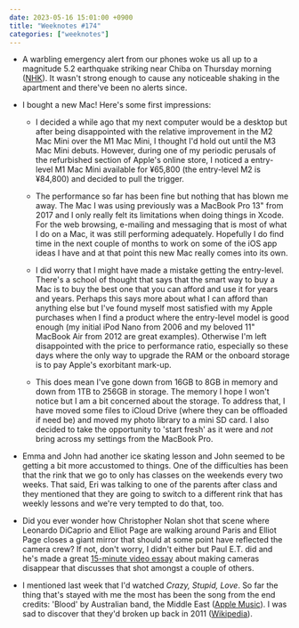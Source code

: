 ```yaml
---
date: 2023-05-16 15:01:00 +0900
title: "Weeknotes #174"
categories: ["weeknotes"]
---
```


- A warbling emergency alert from our phones woke us all up to a magnitude 5.2 earthquake striking near Chiba on Thursday morning ([NHK](https://www3.nhk.or.jp/nhkworld/en/news/20230511_06/index.html)). It wasn't strong enough to cause any noticeable shaking in the apartment and there've been no alerts since. 

- I bought a new Mac! Here's some first impressions:

	- I decided a while ago that my next computer would be a desktop but after being disappointed with the relative improvement in the M2 Mac Mini over the M1 Mac Mini, I thought I'd hold out until the M3 Mac Mini debuts. However, during one of my periodic perusals of the refurbished section of Apple's online store, I noticed a entry-level M1 Mac Mini available for ¥65,800 (the entry-level M2 is ¥84,800) and decided to pull the trigger.

	- The performance so far has been fine but nothing that has blown me away. The Mac I was using previously was a MacBook Pro 13" from 2017 and I only really felt its limitations when doing things in Xcode. For the web browsing, e-mailing and messaging that is most of what I do on a Mac, it was still performing adequately. Hopefully I do find time in the next couple of months to work on some of the iOS app ideas I have and at that point this new Mac really comes into its own.

	- I did worry that I might have made a mistake getting the entry-level. There's a school of thought that says that the smart way to buy a Mac is to buy the best one that you can afford and use it for years and years. Perhaps this says more about what I can afford than anything else but I've found myself most satisfied with my Apple purchases when I find a product where the entry-level model is good enough (my initial iPod Nano from 2006 and my beloved 11" MacBook Air from 2012 are great examples). Otherwise I'm left disappointed with the price to performance ratio, especially so these days where the only way to upgrade the RAM or the onboard storage is to pay Apple's exorbitant mark-up.

	- This does mean I've gone down from 16GB to 8GB in memory and down from 1TB to 256GB in storage. The memory I hope I won't notice but I am a bit concerned about the storage. To address that, I have moved some files to iCloud Drive (where they can be offloaded if need be) and moved my photo library to a mini SD card. I also decided to take the opportunity to 'start fresh' as it were and _not_ bring across my settings from the MacBook Pro.

- Emma and John had another ice skating lesson and John seemed to be getting a bit more accustomed to things. One of the difficulties has been that the rink that we go to only has classes on the weekends every two weeks. That said, Eri was talking to one of the parents after class and they mentioned that they are going to switch to a different rink that has weekly lessons and we're very tempted to do that, too.

- Did you ever wonder how Christopher Nolan shot that scene where Leonardo DiCaprio and Elliot Page are walking around Paris and Elliot Page closes a giant mirror that should at some point have reflected the camera crew? If not, don't worry, I didn't either but Paul E.T. did and he's made a great [15-minute video essay](https://www.youtube.com/watch?v=RtjERWANv38) about making cameras disappear that discusses that shot amongst a couple of others.

- I mentioned last week that I'd watched _Crazy, Stupid, Love_. So far the thing that's stayed with me the most has been the song from the end credits: 'Blood' by Australian band, the Middle East ([Apple Music](https://music.apple.com/us/album/blood/332945707?i=332945825)). I was sad to discover that they'd broken up back in 2011 ([Wikipedia](https://en.wikipedia.org/wiki/The_Middle_East_(band))).
